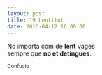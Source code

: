 ```yaml
---
layout: post
title: 19 Lentitut
date: 2016-04-12 10:00:00
---
```


No importa com de **lent** vages<br />
sempre que **no et detingues**.<br />

<small>Confucio</small>

